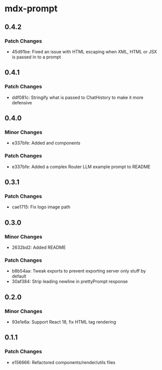 # mdx-prompt

## 0.4.2

### Patch Changes

- 45d91be: Fixed an issue with HTML escaping when XML, HTML or JSX is passed in to a prompt

## 0.4.1

### Patch Changes

- ddf081c: Stringify what is passed to ChatHistory to make it more defensive

## 0.4.0

### Minor Changes

- e337bfe: Added <Tools> and <Data> components

### Patch Changes

- e337bfe: Added a complex Router LLM example prompt to README

## 0.3.1

### Patch Changes

- cae1715: Fix logo image path

## 0.3.0

### Minor Changes

- 2632bd2: Added README

### Patch Changes

- b8b54aa: Tweak exports to prevent exporting server only stuff by default
- 30af384: Strip leading newline in prettyPrompt response

## 0.2.0

### Minor Changes

- 93e1e6a: Support React 18, fix HTML tag rendering

## 0.1.1

### Patch Changes

- e156666: Refactored components/render/utils files

